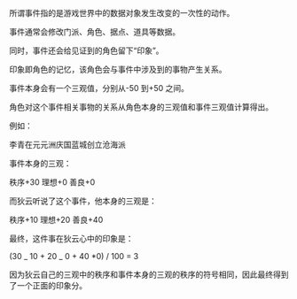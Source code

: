 所谓事件指的是游戏世界中的数据对象发生改变的一次性的动作。

事件通常会修改门派、角色、据点、道具等数据。

同时，事件还会给见证到的角色留下“印象”。

印象即角色的记忆，该角色会与事件中涉及到的事物产生关系。

事件本身会有一个三观值，分别从-50 到+50 之间。

角色对这个事件相关事物的关系从角色本身的三观值和事件三观值计算得出。

例如：

李青在元元洲庆国蓝城创立沧海派

事件本身的三观：

秩序+30
理想+0
善良+0

而狄云听说了这个事件，他本身的三观是：

秩序+10
理想+20
善良+40

最终，这件事在狄云心中的印象是：

(30 _ 10 + 20 _ 0 + 40 \*0) / 100 = 3

因为狄云自己的三观中的秩序和事件本身的三观的秩序的符号相同，因此最终得到了一个正面的印象分。
